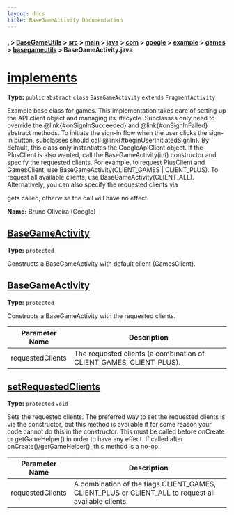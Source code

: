 ```yaml
---
layout: docs
title: BaseGameActivity Documentation
---
```

#### [.](./../../../../../../../../../index) > [BaseGameUtils](./../../../../../../../../index) > [src](./../../../../../../../index) > [main](./../../../../../../index) > [java](./../../../../../index) > [com](./../../../../index) > [google](./../../../index) > [example](./../../index) > [games](./../index) > [basegameutils](./index) > **BaseGameActivity.java**

# [implements](https://github.com/fennifith/Asteroid/blob/master/BaseGameUtils/src/main/java/com/google/example/games/basegameutils/BaseGameActivity.java#L27)

**Type:** `public` `abstract` `class` `BaseGameActivity` `extends` `FragmentActivity`

Example base class for games. This implementation takes care of setting up 
the API client object and managing its lifecycle. Subclasses only need to 
override the @link{#onSignInSucceeded} and @link{#onSignInFailed} abstract 
methods. To initiate the sign-in flow when the user clicks the sign-in 
button, subclasses should call @link{#beginUserInitiatedSignIn}. By default, 
this class only instantiates the GoogleApiClient object. If the PlusClient 
is also wanted, call the BaseGameActivity(int) 
constructor and specify the requested clients. For example, to request 
PlusClient and GamesClient, use BaseGameActivity(CLIENT_GAMES | CLIENT_PLUS). 
To request all available clients, use BaseGameActivity(CLIENT_ALL). 
Alternatively, you can also specify the requested clients via 

gets called, otherwise the call will have no effect. 



**Name:** Bruno Oliveira (Google)











## [BaseGameActivity](https://github.com/fennifith/Asteroid/blob/master/BaseGameUtils/src/main/java/com/google/example/games/basegameutils/BaseGameActivity.java#L62)

**Type:** `protected`

Constructs a BaseGameActivity with default client (GamesClient). 












## [BaseGameActivity](https://github.com/fennifith/Asteroid/blob/master/BaseGameUtils/src/main/java/com/google/example/games/basegameutils/BaseGameActivity.java#L69)

**Type:** `protected`

Constructs a BaseGameActivity with the requested clients. 





|Parameter Name|Description|
|-----|-----|
|requestedClients|The requested clients (a combination of CLIENT_GAMES, CLIENT_PLUS).  |








## [setRequestedClients](https://github.com/fennifith/Asteroid/blob/master/BaseGameUtils/src/main/java/com/google/example/games/basegameutils/BaseGameActivity.java#L80)

**Type:** `protected` `void`

Sets the requested clients. The preferred way to set the requested clients is 
via the constructor, but this method is available if for some reason your code 
cannot do this in the constructor. This must be called before onCreate or getGameHelper() 
in order to have any effect. If called after onCreate()/getGameHelper(), this method 
is a no-op. 





|Parameter Name|Description|
|-----|-----|
|requestedClients|A combination of the flags CLIENT_GAMES, CLIENT_PLUS or CLIENT_ALL to request all available clients.  |









